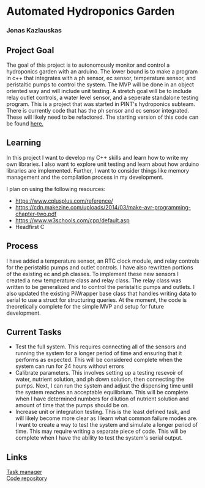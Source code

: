 # Automated Hydroponics Garden

### Jonas Kazlauskas

## Project Goal

The goal of this project is to autonomously monitor and control a hydroponics garden with an arduino. The lower bound is to make a program in c++ that integrates with a ph sensor, ec sensor, temperature sensor, and peristaltic pumps to control the system. The MVP will be done in an object oriented way and will include unit testing. A stretch goal will be to include relay outlet controls, a water level sensor, and a seperate standalone testing program. This is a project that was started in PINT's hydroponics subteam. There is currently code that has the ph sensor and ec sensor integrated. These will likely need to be refactored. The starting version of this code can be found [here.](https://github.com/Olin-Hydro/circadia/commit/e49ae3136cc66cc65726b6823d3c179ce57df0de)

## Learning

In this project I want to develop my C++ skills and learn how to write my own libraries. I also want to explore unit testing and learn about how arduino libraries are implemented. Further, I want to consider things like memory management and the compilation process in my development.

I plan on using the following resources:

- https://www.cplusplus.com/reference/
- https://cdn.makezine.com/uploads/2014/03/make-avr-programming-chapter-two.pdf
- https://www.w3schools.com/cpp/default.asp
- Headfirst C

## Process

I have added a temperature sensor, an RTC clock module, and relay controls for the peristaltic pumps and outlet controls. I have also rewritten portions of the existing ec and ph classes. To implement these new sensors I created a new temperature class and relay class. The relay class was written to be generalized and to control the peristaltic pumps and outlets. I also updated the existing PiWrapper base class that handles writing data to serial to use a struct for structuring queries. At the moment, the code is theoretically complete for the simple MVP and setup for future development. 

## Current Tasks

- Test the full system. This requires connecting all of the sensors and running the system for a longer period of time and ensuring that it performs as expected. This will be considered complete when the system can run for 24 hours without errors
- Calibrate parameters. This involves setting up a testing resevoir of water, nutrient solution, and ph down solution, then connecting the pumps. Next, I can run the system and adjust the dispensing time until the system reaches an acceptable equilibrium. This will be complete when I have determined numbers for dilution of nutrient solution and amount of time that the pumps should be on.
- Increase unit or integration testing. This is the least defined task, and will likely become more clear as I learn what common failure modes are. I want to create a way to test the system and simulate a longer period of time. This may require writing a separate piece of code. This will be complete when I have the ability to test the system's serial output.

## Links
[Task manager](https://todoist.com/app/project/2285722358)  
[Code repository](https://github.com/olincollege/SoftSysHydro)

